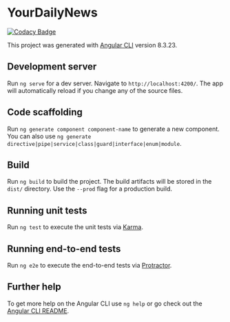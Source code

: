 # YourDailyNews

[![Codacy Badge](https://api.codacy.com/project/badge/Grade/e2f432d5b189404194978f4c4a5fdc89)](https://app.codacy.com/manual/efstathioskaloutsidis/YourDailyNews?utm_source=github.com&utm_medium=referral&utm_content=Stathis-Kal/YourDailyNews&utm_campaign=Badge_Grade_Settings)

This project was generated with [Angular CLI](https://github.com/angular/angular-cli) version 8.3.23.

## Development server

Run `ng serve` for a dev server. Navigate to `http://localhost:4200/`. The app will automatically reload if you change any of the source files.

## Code scaffolding

Run `ng generate component component-name` to generate a new component. You can also use `ng generate directive|pipe|service|class|guard|interface|enum|module`.

## Build

Run `ng build` to build the project. The build artifacts will be stored in the `dist/` directory. Use the `--prod` flag for a production build.

## Running unit tests

Run `ng test` to execute the unit tests via [Karma](https://karma-runner.github.io).

## Running end-to-end tests

Run `ng e2e` to execute the end-to-end tests via [Protractor](http://www.protractortest.org/).

## Further help

To get more help on the Angular CLI use `ng help` or go check out the [Angular CLI README](https://github.com/angular/angular-cli/blob/master/README.md).
